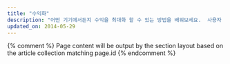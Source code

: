 ```yaml
---
title: "수익화"
description: "어떤 기기에서든지 수익을 최대화 할 수 있는 방법을 배워보세요.  사용자 경험을 끌어올리고 수익을 내세요."
updated_on: 2014-05-29
---
```


{% comment %}
Page content will be output by the section layout based on the article collection matching page.id
{% endcomment %}
